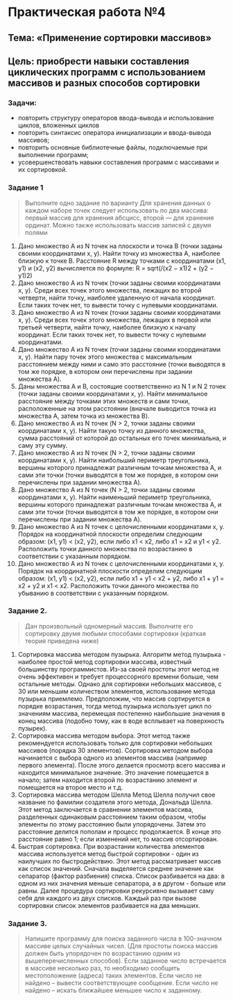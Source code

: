 # Практическая работа №4 
## Тема: «Применение сортировки массивов» 
## Цель: приобрести навыки составления циклических программ  с использованием массивов и разных способов сортировки

### Задачи:
* повторить структуру операторов ввода-вывода и использование циклов, вложенных циклов 
* повторить синтаксис оператора инициализации и ввода-вывода массивов;
* повторить основные библиотечные файлы, подключаемые при выполнении программ;
* усовершенствовать  навыки составления  программ с массивами и их сортировкой.
### Задание 1 
> Выполните одно задание по варианту
> Для хранения данных о каждом наборе точек следует использовать по два массива: первый массив для хранения абсцисс, второй — для хранения ординат. Можно также использовать массив записей с двумя полями 

1. Дано множество A из N точек на плоскости и точка B (точки заданы своими координатами x, y). Найти точку из множества A, наиболее близкую к точке B. Расстояние R между точками с координатами (x1, y1) и (x2, y2) вычисляется по формуле:
R = sqrt(/(x2 − x1)2 + (y2 − y1)2)
2. Дано множество A из N точек (точки заданы своими координатами x, y). Среди всех точек этого множества, лежащих во второй четверти, найти точку, наиболее удаленную от начала координат. Если таких точек нет, то вывести точку с нулевыми координатами.
3. Дано множество A из N точек (точки заданы своими координатами x, y). Среди всех точек этого множества, лежащих в первой или третьей четверти, найти точку, наиболее близкую к началу координат. Если таких точек нет, то вывести точку с нулевыми координатами.
4. Дано множество A из N  точек (точки заданы своими координатами x, y). Найти пару точек этого множества с максимальным расстоянием между ними и само это расстояние (точки выводятся в том же порядке, в котором они перечислены при задании множества A).
5. Даны множества A и B, состоящие соответственно из N 1 и N 2 точек (точки заданы своими координатами x, y). Найти минимальное расстояние
между точками этих множеств и сами точки, расположенные на этом расстоянии (вначале выводится точка из множества A, затем точка из множества B).
6. Дано множество A из N точек (N > 2, точки заданы своими координатами x, y). Найти такую точку из данного множества, сумма расстояний от которой до остальных его точек минимальна, и саму эту сумму.
7. Дано множество A из N точек (N > 2, точки заданы своими координатами x, y). Найти наибольший периметр треугольника, вершины которого принадлежат различным точкам множества A, и сами эти точки (точки выводятся в том же порядке, в котором они перечислены при задании множества A).
8. Дано множество A из N точек (N > 2, точки заданы своими координатами x, y). Найти наименьший периметр треугольника, вершины которого принадлежат различным точкам множества A, и сами эти точки (точки выводятся в том же порядке, в котором они перечислены при задании множества A).
9. Дано множество A из N точек с целочисленными координатами x, y. Порядок на координатной плоскости определим следующим образом: (x1, y1) < (x2, y2),	если либо x1 < x2, либо x1 = x2 и y1 < y2. Расположить точки данного множества по возрастанию в соответствии с указанным порядком.
10. Дано множество A из N точек с целочисленными координатами x, y. Порядок на координатной плоскости определим следующим образом: (x1, y1) < (x2, y2),	если либо x1 + y1 < x2 + y2, либо x1 + y1 = x2 + y2 и x1 < x2. Расположить  точки  данного  множества  по  убыванию  в  соответствии  с указанным порядком.

### Задание 2.  

> Дан произвольный одномерный массив.  Выполните  его сортировку двумя любыми способами сортировки (краткая теория приведена ниже)

1. Сортировка массива методом пузырька.  Алгоритм метод пузырька - наиболее простой метод сортировки массива, известный большинству программистов. Из-за своей простоты этот метод не очень эффективен и требует процессорного времени больше, чем остальные методы. Однако для сортировки небольших массивов, с 30 или меньшим количеством элементов, использование метода пузырька приемлемо. Предположим, что массив сортируется в порядке возрастания, тогда метод пузырька использует цикл по значениям массива, перемещая постепенно наибольшие значения в конец массива (подобно тому, как в воде всплывает на поверхность пузырек). 
2. Сортировка массива методом выбора. Этот метод также рекомендуется использовать только для сортировки небольших массивов (порядка 30 элементов). Сортировка методом выбора начинается с выбора одного из элементов массива (например первого элемента). После этого делается просмотр всего массива и находится минимальное значение. Это значение помещается в начало; затем находится второй по возрастанию элемент и помещается на второе место и т.д.						
3. Сортировка массива методом Шелла Метод Шелла получил свое название по фамилии создателя этого метода, Дональда Шелла. Этот метод заключается в сравнении элементов массива, разделенных одинаковым расстоянием таким образом, чтобы элементы по этому расстоянию были упорядочены. Затем это расстояние делится пополам и процесс продолжается. В конце это расстояние равно 1; если изменений нет, то массив отсортирован. 												
4. Быстрая сортировка. При возрастании количества элементов массива используется метод быстрой сортировки - один из наилучших по быстродействию. Этот метод рассматривает массив как список значений. Сначала выделяется среднее значение как сепаратор (фактор разбиения) списка. Список разбивается на два: в одном из них значения меньше сепаратора, а в другом - больше или равны. Далее процедура сортировки рекурсивно вызывает саму себя для каждого из двух списков. Каждый раз при вызове сортировки список элементов разбивается на два меньших. 

### Задание 3.
> Напишите программу для поиска заданного числа в 100-значном массиве целых случайных чисел. (Для простоты поиска массив должен быть упорядочен по возрастанию одним из вышеперечисленных способов).   Если заданное число встречается в массиве несколько раз, то необходимо сообщить местоположение (адреса) таких элементов. Если число не найдено – вывести соответствующее сообщение. Если число не найдено – искать ближайшее меньшее число к заданному.



